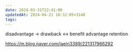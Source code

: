 ```yaml
---
date: 2024-03-31T22:41:00
updatedAt: 2024-04-21 18:32:05+3140
tags: 
---
```

disadvantage -> drawback <-> benefit
advantage
retention

https://m.blog.naver.com/jaein3389/221317966292
